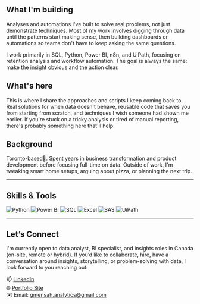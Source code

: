 ## What I'm building

Analyses and automations I've built to solve real problems, not just demonstrate techniques. Most of my work involves digging through data until the patterns start making sense, then building dashboards or automations so teams don't have to keep asking the same questions.

I work primarily in SQL, Python, Power BI, n8n, and UiPath, focusing on retention analysis and workflow automation. The goal is always the same: make the insight obvious and the action clear.

## What's here

This is where I share the approaches and scripts I keep coming back to. Real solutions for when data doesn't behave, reusable code that saves you from starting from scratch, and techniques I wish someone had shown me earlier.
If you're stuck on a tricky analysis or tired of manual reporting, there's probably something here that'll help.

## Background

Toronto-based🍁. Spent years in business transformation and product development before focusing full-time on data. Outside of work, I'm tweaking smart home setups, arguing about pizza, or planning the next trip.

---

## Skills & Tools

![Python](https://img.shields.io/badge/Python-1F3A93?style=for-the-badge&logo=python&logoColor=FFE873)
![Power BI](https://img.shields.io/badge/Power%20BI-4A4A4A?style=for-the-badge&logo=powerbi&logoColor=F2C811)
![SQL](https://img.shields.io/badge/SQL-2C3E50?style=for-the-badge&logo=postgresql&logoColor=white)
![Excel](https://img.shields.io/badge/Excel-2B7A78?style=for-the-badge&logo=microsoft-excel&logoColor=white)
![SAS](https://img.shields.io/badge/SAS-4B6587?style=for-the-badge&logo=sas&logoColor=white)
![UiPath](https://img.shields.io/badge/UiPath-7F4F24?style=for-the-badge&logo=uipath&logoColor=F5F5F5)

---

## Let’s Connect

I'm currently open to data analyst, BI specialist, and insights roles in Canada (on-site, remote or hybrid). If you’d like to collaborate, hire, have a conversation around insights, storytelling, or problem-solving with data, I look forward to you reaching out:

📫 [LinkedIn](https://www.linkedin.com/in/gamalmensah)  
🌐 [Portfolio Site](https://mensahinsights.ca)  
✉️ Email: gmensah.analytics@gmail.com
